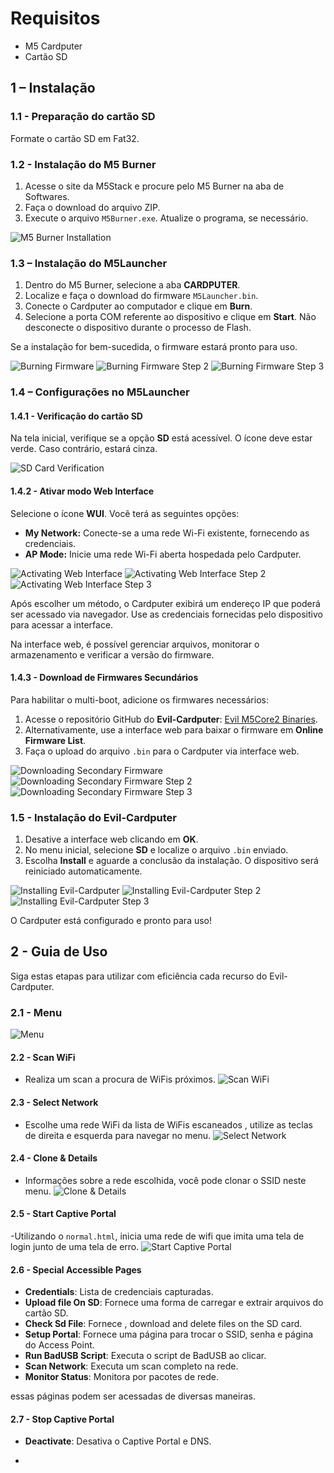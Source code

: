 # Requisitos

- M5 Cardputer
- Cartão SD

## 1 – Instalação

### 1.1 - Preparação do cartão SD

Formate o cartão SD em Fat32.

### 1.2 - Instalação do M5 Burner

1. Acesse o site da M5Stack e procure pelo M5 Burner na aba de Softwares.
2. Faça o download do arquivo ZIP.
3. Execute o arquivo `M5Burner.exe`. Atualize o programa, se necessário.

![M5 Burner Installation](assets/Imagens/1.2.png)

### 1.3 – Instalação do M5Launcher

1. Dentro do M5 Burner, selecione a aba **CARDPUTER**.
2. Localize e faça o download do firmware `M5Launcher.bin`.
3. Conecte o Cardputer ao computador e clique em **Burn**.
4. Selecione a porta COM referente ao dispositivo e clique em **Start**. Não desconecte o dispositivo durante o processo de Flash.

Se a instalação for bem-sucedida, o firmware estará pronto para uso.

![Burning Firmware](assets/Imagens/1.3.png)
![Burning Firmware Step 2](assets/Imagens/1.3(2).png)
![Burning Firmware Step 3](assets/Imagens/1.3.(3).png)

### 1.4 – Configurações no M5Launcher

#### 1.4.1 - Verificação do cartão SD

Na tela inicial, verifique se a opção **SD** está acessível. O ícone deve estar verde. Caso contrário, estará cinza.

![SD Card Verification](assets/Imagens/1.4.1.png)

#### 1.4.2 - Ativar modo Web Interface

Selecione o ícone **WUI**. Você terá as seguintes opções:

- **My Network:** Conecte-se a uma rede Wi-Fi existente, fornecendo as credenciais.
- **AP Mode:** Inicie uma rede Wi-Fi aberta hospedada pelo Cardputer.

![Activating Web Interface](assets/Imagens/1.4.2.png)
![Activating Web Interface Step 2](assets/Imagens/1.4.2(2).png)
![Activating Web Interface Step 3](assets/Imagens/1.4.2(3).png)

Após escolher um método, o Cardputer exibirá um endereço IP que poderá ser acessado via navegador. Use as credenciais fornecidas pelo dispositivo para acessar a interface.

Na interface web, é possível gerenciar arquivos, monitorar o armazenamento e verificar a versão do firmware.

#### 1.4.3 - Download de Firmwares Secundários

Para habilitar o multi-boot, adicione os firmwares necessários:

1. Acesse o repositório GitHub do **Evil-Cardputer**: [Evil M5Core2 Binaries](https://github.com/7h30th3r0n3/Evil-M5Core2/tree/main/binaries).
2. Alternativamente, use a interface web para baixar o firmware em **Online Firmware List**.
3. Faça o upload do arquivo `.bin` para o Cardputer via interface web.

![Downloading Secondary Firmware](assets/Imagens/1.4.3.png)
![Downloading Secondary Firmware Step 2](assets/Imagens/1.4.3(2).png)
![Downloading Secondary Firmware Step 3](assets/Imagens/1.4.3(3).png)

### 1.5 - Instalação do Evil-Cardputer

1. Desative a interface web clicando em **OK**.
2. No menu inicial, selecione **SD** e localize o arquivo `.bin` enviado.
3. Escolha **Install** e aguarde a conclusão da instalação. O dispositivo será reiniciado automaticamente.

![Installing Evil-Cardputer](assets/Imagens/1.5.png)
![Installing Evil-Cardputer Step 2](assets/Imagens/1.5(2).png)
![Installing Evil-Cardputer Step 3](assets/Imagens/1.5(3).png)

O Cardputer está configurado e pronto para uso!

## 2 - Guia de Uso
Siga estas etapas para utilizar com eficiência cada recurso do Evil-Cardputer.

### 2.1 - Menu
![Menu](assets/Imagens/2.1.png)

#### 2.2 - Scan WiFi

- Realiza um scan a procura de WiFis próximos.
![Scan WiFi](assets/Imagens/2.2.png)


#### 2.3 - Select Network

- Escolhe uma rede WiFi da lista de WiFis escaneados , utilize as teclas de direita e esquerda para navegar no menu.
![Select Network](assets/Imagens/2.3.png)

#### 2.4 - Clone & Details

- Informações sobre a rede escolhida, você pode clonar o SSID neste menu.
![Clone & Details](assets/Imagens/2.4.png)

#### 2.5 - Start Captive Portal

-Utilizando o `normal.html`, inicia uma rede de wifi que imita uma tela de login junto de uma tela de erro.
![Start Captive Portal](assets/Imagens/2.5.png)

#### 2.6 - Special Accessible Pages

- **Credentials**: Lista de credenciais capturadas.
- **Upload file On SD**: Fornece uma forma de carregar e extrair arquivos do cartão SD.
- **Check Sd File**: Fornece , download and delete files on the SD card.
- **Setup Portal**: Fornece uma página para trocar o SSID, senha e página do Access Point.
- **Run BadUSB Script**: Executa o script de BadUSB ao clicar.
- **Scan Network**: Executa um scan completo na rede.
- **Monitor Status**: Monitora por pacotes de rede.

essas páginas podem ser acessadas de diversas maneiras.


#### 2.7 - Stop Captive Portal

- **Deactivate**: Desativa o Captive Portal e DNS.

- 

